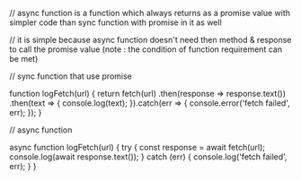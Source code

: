 // async function is a function which always returns as a promise value with simpler code than sync function with promise in it as well 

// it is simple because async function doesn't need then method & response to call the promise value (note : the condition of function requirement can be met)

// sync function that use promise

function logFetch(url) { return fetch(url) .then(response => response.text()) .then(text => { console.log(text); }).catch(err => { console.error('fetch failed', err); }); }

// async function

async function logFetch(url) { try { const response = await fetch(url); console.log(await response.text()); } catch (err) { console.log('fetch failed', err); } }